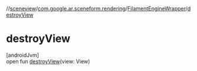 //[sceneview](../../../index.md)/[com.google.ar.sceneform.rendering](../index.md)/[FilamentEngineWrapper](index.md)/[destroyView](destroy-view.md)

# destroyView

[androidJvm]\
open fun [destroyView](destroy-view.md)(view: View)
